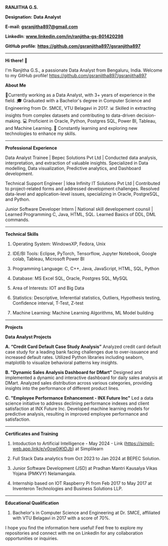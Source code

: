 
********RANJITHA G.S.********


**Designation:** **Data Analyst**

****E-mail:** gsranjitha897@gmail.com**

**LinkedIn**: **www.linkedin.com/in/ranjitha-gs-801420298**

**GitHub profile**: **https://github.com/gsranjitha897/gsranjitha897**

---------------------------------------------------------------------------------------------------------------------------------------------------------------------------------------------------------------------------------------------------------------------------------------------------------------

********Hi there!** 👋******

I'm Ranjitha G.S., a passionate Data Analyst from Bengaluru, India. Welcome to my GitHub profile!
https://github.com/gsranjitha897/gsranjitha897


**About Me**

💼Currently working as a Data Analyst, with 3+ years of experience in the field.
🎓 Graduated with a Bachelor's degree in Computer Science and Engineering from Dr. SMCE, VTU Belagavi in 2017.
📊 Skilled in extracting insights from complex datasets and contributing to data-driven decision-making.
💻 Proficient in Oracle, Python, Postgres SQL, Power BI, Tableau, and Machine Learning.
🌱 Constantly learning and exploring new technologies to enhance my skills.

----------------------------------------------------------------------------------------------------------------------------------------------------------------------------------------------------------------
**Professional Experience**

Data Analyst Trainee | Bepec Solutions Pvt Ltd |
Conducted data analysis, interpretation, and extraction of valuable insights.
Specialized in Data modelling, Data visualization, Predictive analytics, and Dashboard development.

Technical Support Engineer | Idea Infinity IT Solutions Pvt Ltd |
Contributed to project-related forms and addressed development challenges.
Resolved data-level and application-level issues, specializing in Oracle, PostgreSQL, and Python.

Junior Software Developer Intern | National skill developement counsil |
Learned Programming C, Java, HTML, SQL.
Learned Basics of  DDL, DML commands.

-----------------------------------------------------------------------------------------------------------------------------------------------------------------------------------------------------------------------------------------
**Technical Skills**

1. Operating System:       WindowsXP, Fedora, Unix

2. IDE/BI Tools:           Eclipse, PyTorch, Tensorflow, Jupyter Notebook, Google colab, Tableau, Microsoft Power BI

3. Programming Language:   C, C++, Java, JavaScript, HTML, SQL, Python

4. Database:               MS Excel SQL, Oracle, Postgres SQL, MySQL

5. Area of Interests:      IOT and Big Data

6. Statistics:             Descriptive, Inferential statistics, Outliers, Hypothesis testing, Confidence interval, T-Test, Z-test

7. Machine Learning:       Machine Learning Algorithms, ML Model building
----------------------------------------------------------------------------------------------------------------------------------------------------------------------------------------------------
**Projects**

**Data Analyst Projects**

**A. “Credit Card Default Case Study Analysis”**
Analyzed credit card default case study for a leading bank facing challenges due to over-issuance and increased default rates.
Utilized Python libraries including seaborn, matplotlib to visualize behavioral patterns key insights.

**B. "Dynamic Sales Analysis Dashboard for DMart"**
Designed and implemented a dynamic and interactive dashboard for daily sales analysis at DMart.
Analyzed sales distribution across various categories, providing insights into the performance of different product lines.

**C. "Employee Performance Enhancement - INX Future Inc"**
Led a data science initiative to address declining performance indexes and client satisfaction at INX Future Inc.
Developed machine learning models for predictive analysis, resulting in improved employee performance and satisfaction.

-----------------------------------------------------------------------------------------------------------------------------------------------------------------------------------------
****Certificates and Training****

1. Intoduction to Artificial Intelligence - May 2024 - Link (https://simpli-web.app.link/e/v0ow0iKtDJb) at Simplilearn

2. Full Stack Data analytics from Oct 2023 to Jan 2024 at BEPEC Solution.

3. Junior Software Development (JSD) at Pradhan Mantri Kausalya Vikas Yojana (PMKVY) Nelamangala.

4. Internship based on IOT Raspberry Pi from Feb 2017 to May 2017 at Inventeron Technologies and Business Solutions LLP.



--------------------------------------------------------------------------------------------------------------------------------------------------------------------------
**Educational Qualification**

1. Bachelor's in Computer Science and Engineering at Dr. SMCE, affiliated with VTU Belagavi in 2017 with a score of 70%.

   

I hope you find the information here useful! Feel free to explore my repositories and connect with me on LinkedIn for any collaboration opportunities or inquiries.


<!---
gsranjitha897/gsranjitha897 is a ✨ special ✨ repository because its `README.md` (this file) appears on your GitHub profile.
You can click the Preview link to take a look at your changes.
--->
